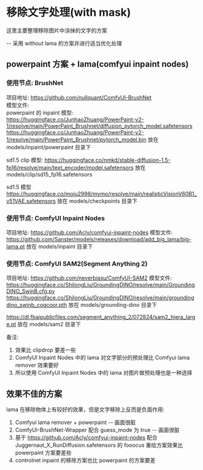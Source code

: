 # 移除文字处理(with mask)
这里主要整理移除图片中涂抹的文字的方案

-- 采用 without lama 的方案并进行适当优化处理
## powerpaint 方案 + lama(comfyui inpaint nodes)
### 使用节点: BrushNet  
项目地址: https://github.com/nullquant/ComfyUI-BrushNet  
模型文件:  
powerpaint 的 inpaint 模型:
https://huggingface.co/JunhaoZhuang/PowerPaint-v2-1/resolve/main/PowerPaint_Brushnet/diffusion_pytorch_model.safetensors
https://huggingface.co/JunhaoZhuang/PowerPaint-v2-1/resolve/main/PowerPaint_Brushnet/pytorch_model.bin
放在 models/inpaint/powerpaint 目录下

sd1.5 clip 模型:
https://huggingface.co/nmkd/stable-diffusion-1.5-fp16/resolve/main/text_encoder/model.safetensors
放在 models/clip/sd15_fp16.safetensors

sd1.5 模型
https://huggingface.co/moiu2998/mymo/resolve/main/realisticVisionV60B1_v51VAE.safetensors
放在 models/checkpoints 目录下

### 使用节点: ComfyUI Inpaint Nodes
项目地址: https://github.com/Acly/comfyui-inpaint-nodes
模型文件: https://github.com/Sanster/models/releases/download/add_big_lama/big-lama.pt
放在 models/inpaint 目录下

### 使用节点: ComfyUI SAM2(Segment Anything 2)
项目地址: https://github.com/neverbiasu/ComfyUI-SAM2
模型文件: 
https://huggingface.co/ShilongLiu/GroundingDINO/resolve/main/GroundingDINO_SwinB.cfg.py
https://huggingface.co/ShilongLiu/GroundingDINO/resolve/main/groundingdino_swinb_cogcoor.pth
放在 models/grounding-dino 目录下

https://dl.fbaipublicfiles.com/segment_anything_2/072824/sam2_hiera_large.pt
放在 models/sam2 目录下

备注: 
1. 效果比 clipdrop 要差一些
1. ComfyUI Inpaint Nodes 中的 lama 对文字部分的预处理比 Comfyui lama remover 效果要好
1. 所以使用 ComfyUI Inpaint Nodes 中的 lama 对图片做预处理也是一种选择

## 效果不佳的方案
lama 在移除物体上有较好的效果，但是文字移除上反而是负面作用:  
1. Comfyui lama remover + powerpaint -- 画面很脏
1. ComfyUI-BrushNet-Wrapper 配合 guess_mode 为 true -- 画面很脏
1. 基于 https://github.com/Acly/comfyui-inpaint-nodes 配合 Juggernaut_X_RunDiffusion.safetensors 的 fooocus 重绘方案效果比 powerpaint 方案要差些
1. controlnet inpaint 的移除方案也比 powerpaint 的方案要差
